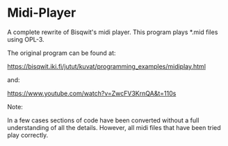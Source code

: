 # Midi-Player
A complete rewrite of Bisqwit's midi player.
This program plays *.mid files using OPL-3.

The original program can be found at:

https://bisqwit.iki.fi/jutut/kuvat/programming_examples/midiplay.html

and:

https://www.youtube.com/watch?v=ZwcFV3KrnQA&t=110s

Note:

In a few cases sections of code have been converted without a full understanding of all the details. However, all midi files that have been tried play correctly.
